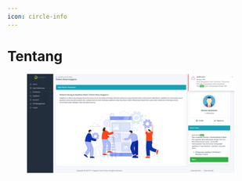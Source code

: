 ```yaml
---
icon: circle-info
---
```


# Tentang





<figure><img src="../../.gitbook/assets/image (2).png" alt=""><figcaption></figcaption></figure>
